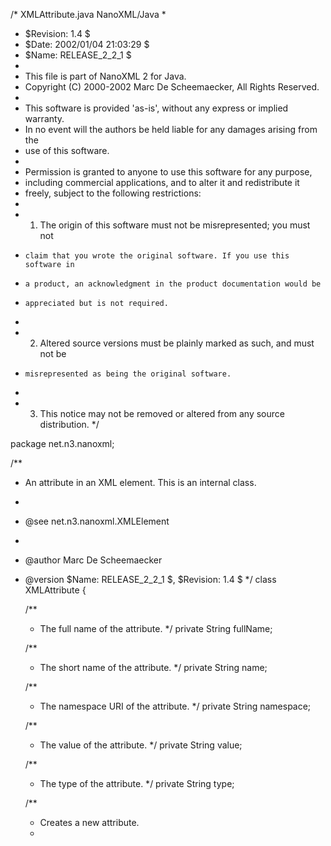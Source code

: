 /* XMLAttribute.java                                               NanoXML/Java
 *
 * $Revision: 1.4 $
 * $Date: 2002/01/04 21:03:29 $
 * $Name: RELEASE_2_2_1 $
 *
 * This file is part of NanoXML 2 for Java.
 * Copyright (C) 2000-2002 Marc De Scheemaecker, All Rights Reserved.
 *
 * This software is provided 'as-is', without any express or implied warranty.
 * In no event will the authors be held liable for any damages arising from the
 * use of this software.
 *
 * Permission is granted to anyone to use this software for any purpose,
 * including commercial applications, and to alter it and redistribute it
 * freely, subject to the following restrictions:
 *
 *  1. The origin of this software must not be misrepresented; you must not
 *     claim that you wrote the original software. If you use this software in
 *     a product, an acknowledgment in the product documentation would be
 *     appreciated but is not required.
 *
 *  2. Altered source versions must be plainly marked as such, and must not be
 *     misrepresented as being the original software.
 *
 *  3. This notice may not be removed or altered from any source distribution.
 */

package net.n3.nanoxml;


/**
 * An attribute in an XML element. This is an internal class.
 *
 * @see net.n3.nanoxml.XMLElement
 *
 * @author Marc De Scheemaecker
 * @version $Name: RELEASE_2_2_1 $, $Revision: 1.4 $
 */
class XMLAttribute
{

   /**
    * The full name of the attribute.
    */
   private String fullName;


   /**
    * The short name of the attribute.
    */
   private String name;


   /**
    * The namespace URI of the attribute.
    */
   private String namespace;


   /**
    * The value of the attribute.
    */
   private String value;


   /**
    * The type of the attribute.
    */
   private String type;


   /**
    * Creates a new attribute.
    *